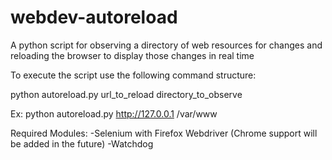 # webdev-autoreload
A python script for observing a directory of web resources for changes and reloading the browser to display those changes in real time

To execute the script use the following command structure:

python autoreload.py url_to_reload directory_to_observe

Ex: python autoreload.py http://127.0.0.1 /var/www

Required Modules:
-Selenium with Firefox Webdriver (Chrome support will be added in the future)
-Watchdog
